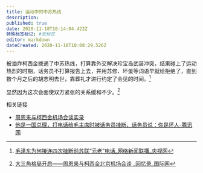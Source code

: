 ```yaml
---
title: 运动中的中苏热线
description: 
published: true
date: 2020-11-18T10:14:04.422Z
特殊标签标记: #无标签
editor: markdown
dateCreated: 2020-11-18T10:08:29.526Z
---
```


被油炸柯西金拨通了中苏热线，打算靠外交解决珍宝岛武装冲突，结果碰上了运动热烈的时期，话务员不打算报告上去，并用苏修、坏蛋等词语早就给拒绝了，直到数个月之后的胡志明去世，靠葬礼才进行约定了会见的时间。[^ARTI13]

[^ARTI13]: [毛泽东为何接连四次挂断前苏联“元老”电话_网络新闻联播_央视网](https://web.archive.org/web/20201118082330/http://news.cntv.cn/2012/10/16/ARTI1350357184374164_2.shtml)

显然因为这次会面使双方紧张的关系缓和不少。[^1294368]

[^1294368]: [大三角格局开启——周恩来与柯西金北京机场会谈 _回忆录_国际网](https://web.archive.org/web/20190611132941/http://memo.cfisnet.com/2013/0128/1294368.html)

相关链接

+ [周恩来与柯西金机场会谈实录](https://web.archive.org/web/20201009035356/http://www.dswxyjy.org.cn/n1/2019/0228/c423726-30942247.html)
+ [他是一国总理，打电话给毛主席时被话务员挂断，话务员说：你是坏人-腾讯网](https://archive.is/ymluA "https://new.qq.com/omn/20180529/20180529A0F8XY.html")
